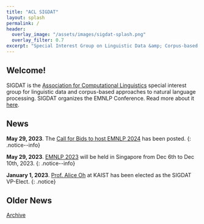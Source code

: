 ```yaml
---
title: "ACL SIGDAT"
layout: splash
permalink: /
header:
  overlay_image: "/assets/images/sigdat-splash.png"
  overlay_filter: 0.7
excerpt: "Special Interest Group on Linguistic Data &amp; Corpus-based Approaches to Natural Language Processing<br/><br/>Organizer of EMNLP"
---
```


## Welcome&#33;

SIGDAT is the [Association for Computational Linguistics](https://aclweb.org) special interest group for linguistic data and corpus-based approaches to natural language processing. SIGDAT organizes the EMNLP Conference. Read more about it [here](/about).

## News

**May 29, 2023**. The [Call for Bids to host EMNLP 2024](/calls/bids2024) has been posted.
{: .notice--info}

**May 29, 2023**. [EMNLP 2023](https://2023.emnlp.org) will be held in Singapore from Dec 6th to Dec 10th, 2023.
{: .notice--info}

**January 1, 2023**. [Prof. Alice Oh](https://aliceoh9.github.io/) at KAIST has been elected as the SIGDAT VP-Elect.
{: .notice}

## Older News

[Archive](/archive)
